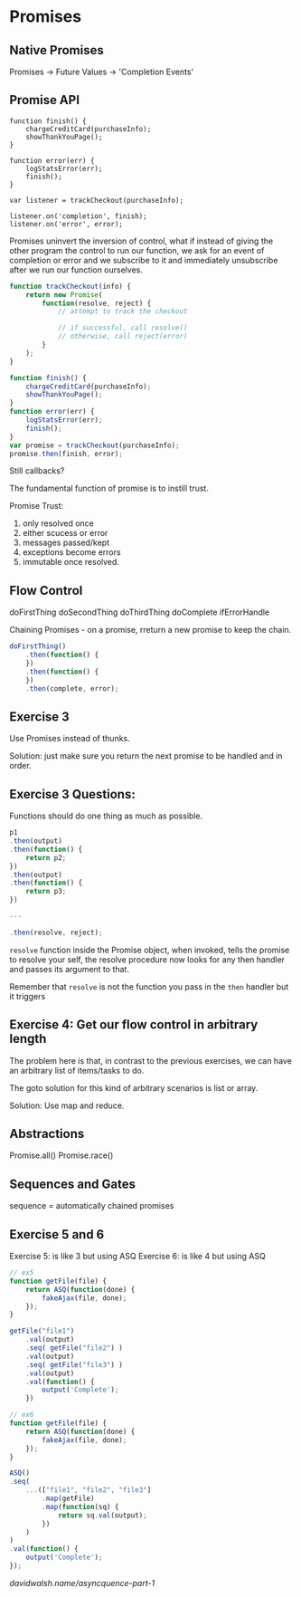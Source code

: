 # Promises

## Native Promises

Promises -> Future Values -> 'Completion Events'

## Promise API

```
function finish() {
	chargeCreditCard(purchaseInfo);
	showThankYouPage();
}

function error(err) {
	logStatsError(err);
	finish();
}

var listener = trackCheckout(purchaseInfo);

listener.on('completion', finish);
listener.on('error', error);
```

Promises uninvert the inversion of control, what if instead of giving the other program the control to run our function, we ask for an event of completion or error and we subscribe to it and immediately unsubscribe after we run our function ourselves.


```javascript
function trackCheckout(info) {
	return new Promise(
		function(resolve, reject) {
			// attempt to track the checkout

			// if successful, call resolve()
			// otherwise, call reject(error)
		}
	);
}

function finish() {
	chargeCreditCard(purchaseInfo);
	showThankYouPage();
}
function error(err) {
	logStatsError(err);
	finish();
}
var promise = trackCheckout(purchaseInfo);
promise.then(finish, error);
```

Still callbacks?

The fundamental function of promise is to instill trust.

Promise Trust:

1. only resolved once
2. either scucess or error
3. messages passed/kept
4. exceptions become errors
5. immutable once resolved.


## Flow Control

doFirstThing
	doSecondThing
	doThirdThing
	doComplete
ifErrorHandle

Chaining Promises - on a promise, rreturn a new promise to keep the chain.

```javascript
doFirstThing()
	.then(function() { 
	})
	.then(function() {
	})
	.then(complete, error);
```

## Exercise 3

Use Promises instead of thunks.

Solution: just make sure you return the next promise to be handled and in order.

## Exercise 3 Questions:

Functions should do one thing as much as possible.

```javascript
p1
.then(output)
.then(function() {
	return p2;
})
.then(output)
.then(function() {
	return p3;
})

---

.then(resolve, reject);
```

`resolve` function inside the Promise object, when invoked, tells the promise to resolve your self, the resolve procedure now looks for any then handler and passes its argument to that.

Remember that `resolve` is not the function you pass in the `then` handler but it triggers

## Exercise 4: Get our flow control in arbitrary length

The problem here is that, in contrast to the previous exercises, we can have an arbitrary list of items/tasks to do.

The goto solution for this kind of arbitrary scenarios is list or array.

Solution: Use map and reduce.

## Abstractions

Promise.all()
Promise.race()

## Sequences and Gates

sequence = automatically
chained promises


## Exercise 5 and 6

Exercise 5: is like 3 but using ASQ
Exercise 6: is like 4 but using ASQ

```javascript
// ex5
function getFile(file) {
	return ASQ(function(done) {
		fakeAjax(file, done);
	});
}

getFile("file1")
	.val(output)
	.seq( getFile("file2") )
	.val(output)
	.seq( getFile("file3") )
	.val(output)
	.val(function() {
		output('Complete');
	})
```

```javascript
// ex6
function getFile(file) {
	return ASQ(function(done) {
		fakeAjax(file, done);
	});
}

ASQ()
.seq(
	...(["file1", "file2", "file3"]
		.map(getFile)
		.map(function(sq) {
			return sq.val(output);
		})
	)
)
.val(function() {
	output('Complete');
});
```

_davidwalsh.name/asyncquence-part-1_

 


